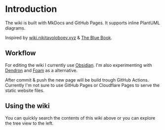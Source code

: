 # Introduction

The wiki is built with MkDocs and GitHub Pages.
It supports inline PlantUML diagrams.

Inspired by [wiki.nikitavoloboev.xyz](https://wiki.nikitavoloboev.xyz/) & [The Blue Book](https://lyz-code.github.io/blue-book/).

## Workflow

For editing the wiki I currently use [Obsidian](https://obsidian.md/). I'm also experimenting with [Dendron](https://www.dendron.so/) and [Foam](https://github.com/foambubble/foam) as a alternative.

After commit & push the new page will be build trough GitHub Actions. Currently I'm not sure to use GitHub Pages or Cloudflare Pages to serve the static website files.



## Using the wiki

You can quickly search the contents of this wiki above or you can explore the tree view to the left.